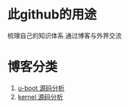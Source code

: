 # 此github的用途
梳理自己的知识体系
通过博客与外界交流

# 博客分类
1. [u-boot 源码分析](https://github.com/Jkand/Blog/projects/2)
2. [kernel 源码分析](https://github.com/Jkand/Blog/projects/1)